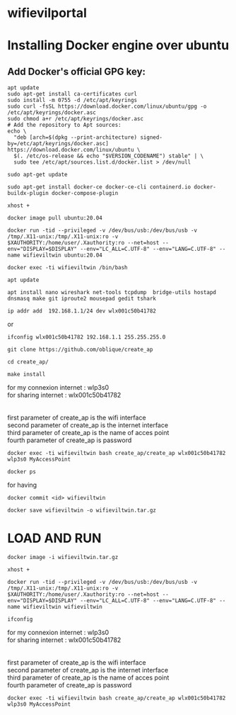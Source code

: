# wifievilportal
# Installing Docker engine over ubuntu
## Add Docker's official GPG key:
```  
apt update
sudo apt-get install ca-certificates curl
sudo install -m 0755 -d /etc/apt/keyrings
sudo curl -fsSL https://download.docker.com/linux/ubuntu/gpg -o /etc/apt/keyrings/docker.asc
sudo chmod a+r /etc/apt/keyrings/docker.asc
# Add the repository to Apt sources:
echo \
  "deb [arch=$(dpkg --print-architecture) signed-by=/etc/apt/keyrings/docker.asc] https://download.docker.com/linux/ubuntu \
  $(. /etc/os-release && echo "$VERSION_CODENAME") stable" | \
  sudo tee /etc/apt/sources.list.d/docker.list > /dev/null
```  
```  
sudo apt-get update
```  

```  
sudo apt-get install docker-ce docker-ce-cli containerd.io docker-buildx-plugin docker-compose-plugin
```
```  
xhost +
```  
```  
docker image pull ubuntu:20.04
```  
```  
docker run -tid --privileged -v /dev/bus/usb:/dev/bus/usb -v /tmp/.X11-unix:/tmp/.X11-unix:ro -v $XAUTHORITY:/home/user/.Xauthority:ro --net=host --env="DISPLAY=$DISPLAY" --env="LC_ALL=C.UTF-8" --env="LANG=C.UTF-8" --name wifieviltwin ubuntu:20.04
```  
```  
docker exec -ti wifieviltwin /bin/bash
```  
```  
apt update
```  
```  
apt install nano wireshark net-tools tcpdump  bridge-utils hostapd dnsmasq make git iproute2 mousepad gedit tshark
```
```
ip addr add  192.168.1.1/24 dev wlx001c50b41782
```
or
```
ifconfig wlx001c50b41782 192.168.1.1 255.255.255.0
```
```
git clone https://github.com/oblique/create_ap
```
```
cd create_ap/
```
```
make install
```

for my connexion internet : wlp3s0 </br>
for sharing internet : wlx001c50b41782 </br>
</br>
</br>
first parameter of create_ap is the wifi interface </br>
second parameter of create_ap is the internet interface </br>
third parameter of create_ap is the name of acces point </br>
fourth parameter of create_ap is password </br>
```  
docker exec -ti wifieviltwin bash create_ap/create_ap wlx001c50b41782 wlp3s0 MyAccessPoint
```
```  
docker ps
```  
for having <id>
```  
docker commit <id> wifieviltwin
```  
```  
docker save wifieviltwin -o wifieviltwin.tar.gz
```
# LOAD AND RUN
```
docker image -i wifieviltwin.tar.gz
```
```
xhost +
```
```  
docker run -tid --privileged -v /dev/bus/usb:/dev/bus/usb -v /tmp/.X11-unix:/tmp/.X11-unix:ro -v $XAUTHORITY:/home/user/.Xauthority:ro --net=host --env="DISPLAY=$DISPLAY" --env="LC_ALL=C.UTF-8" --env="LANG=C.UTF-8" --name wifieviltwin wifieviltwin
```
```
ifconfig
```
for my connexion internet : wlp3s0 </br>
for sharing internet : wlx001c50b41782 </br>
</br>
</br>
first parameter of create_ap is the wifi interface </br>
second parameter of create_ap is the internet interface </br>
third parameter of create_ap is the name of acces point </br>
fourth parameter of create_ap is password </br>
```  
docker exec -ti wifieviltwin bash create_ap/create_ap wlx001c50b41782 wlp3s0 MyAccessPoint
```
